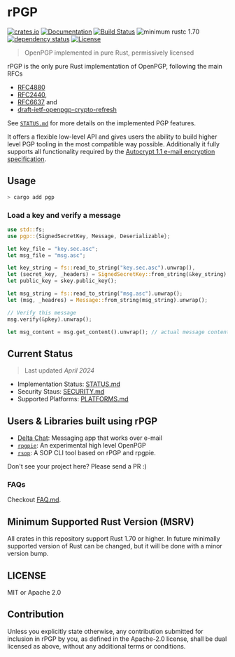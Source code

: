 # rPGP

[![crates.io][crate-image]][crate-link]
[![Documentation][doc-image]][doc-link]
[![Build Status][build-image]][build-link]
![minimum rustc 1.70][msrv-image]
[![dependency status][deps-image]][deps-link]
[![License][license-image]][license-link]

> OpenPGP implemented in pure Rust, permissively licensed

rPGP is the only pure Rust implementation of OpenPGP, following the main RFCs

- [RFC4880]
- [RFC2440],
- [RFC6637] and
- [draft-ietf-openpgp-crypto-refresh]

See [`STATUS.md`](STATUS.md) for more details on the implemented PGP features.

It offers a flexible low-level API and gives users the ability to build higher level PGP tooling in the most compatible way possible.
Additionally it fully supports all functionality required by the [Autocrypt 1.1 e-mail encryption specification].

## Usage

```sh
> cargo add pgp
```

### Load a key and verify a message

```rust
use std::fs;
use pgp::{SignedSecretKey, Message, Deserializable};

let key_file = "key.sec.asc";
let msg_file = "msg.asc";

let key_string = fs::read_to_string("key.sec.asc").unwrap(),
let (secret_key, _headers) = SignedSecretKey::from_string(&key_string).unwrap();
let public_key = skey.public_key();

let msg_string = fs::read_to_string("msg.asc").unwrap();
let (msg, _headres) = Message::from_string(msg_string).unwrap();

// Verify this message
msg.verify(&pkey).unwrap();

let msg_content = msg.get_content().unwrap(); // actual message content
```

## Current Status

> Last updated *April 2024*

- Implementation Status: [STATUS.md](STATUS.md)
- Security Staus: [SECURITY.md](SECURITY.md)
- Supported Platforms: [PLATFORMS.md](PLATFORMS.md)


## Users & Libraries built using rPGP

- [Delta Chat]: Messaging app that works over e-mail
- [`rpgpie`]: An experimental high level OpenPGP
- [`rsop`]: A SOP CLI tool based on rPGP and rpgpie.

Don't see your project here? Please send a PR :)

### FAQs

Checkout [FAQ.md](FAQ.md).


## Minimum Supported Rust Version (MSRV)

All crates in this repository support Rust 1.70 or higher. In future minimally supported
version of Rust can be changed, but it will be done with a minor version bump.

## LICENSE

MIT or Apache 2.0

## Contribution

Unless you explicitly state otherwise, any contribution submitted
for inclusion in rPGP by you, as defined in the Apache-2.0 license, shall be
dual licensed as above, without any additional terms or conditions.

[crate-image]: https://img.shields.io/crates/v/pgp.svg?style=flat-square
[crate-link]: https://crates.io/crates/pgp
[doc-image]: https://img.shields.io/badge/docs-online-blue.svg?style=flat-square
[doc-link]: https://docs.rs/crate/pgp/
[license-image]: https://img.shields.io/badge/License-MIT%2FApache2.0-green.svg?style=flat-square
[license-link]: https://github.com/rpgp/rpgp/blob/master/LICENSE.md
[build-image]: https://github.com/rpgp/rpgp/actions/workflows/ci.yml/badge.svg
[build-link]: https://github.com/rpgp/rpgp/actions?query=workflow%3ACI+branch%3Amaster
[msrv-image]: https://img.shields.io/badge/rustc-1.70+-blue.svg
[deps-image]: https://deps.rs/repo/github/rpgp/rpgp/status.svg
[deps-link]: https://deps.rs/repo/github/rpgp/rpgp
[RFC2440]: https://tools.ietf.org/html/rfc2440
[RFC4880]: https://tools.ietf.org/html/rfc4880.html
[Autocrypt 1.1 e-mail encryption specification]: https://autocrypt.org/level1.html
[the `pgp` Crate]: https://crates.io/crates/pgp/
[Delta Chat]: https://delta.chat
[`rsop`]: https://crates.io/crates/rsop/
[`rpgpie`]: https://crates.io/crates/rpgpie
[RFC6637]: https://www.rfc-editor.org/rfc/rfc6637
[draft-ietf-openpgp-crypto-refresh]: https://datatracker.ietf.org/doc/draft-ietf-openpgp-crypto-refresh/13/

